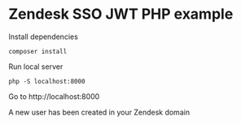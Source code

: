 # Zendesk SSO JWT PHP example

Install dependencies

    composer install
    
Run local server

    php -S localhost:8000
    
Go to http://localhost:8000

A new user has been created in your Zendesk domain
